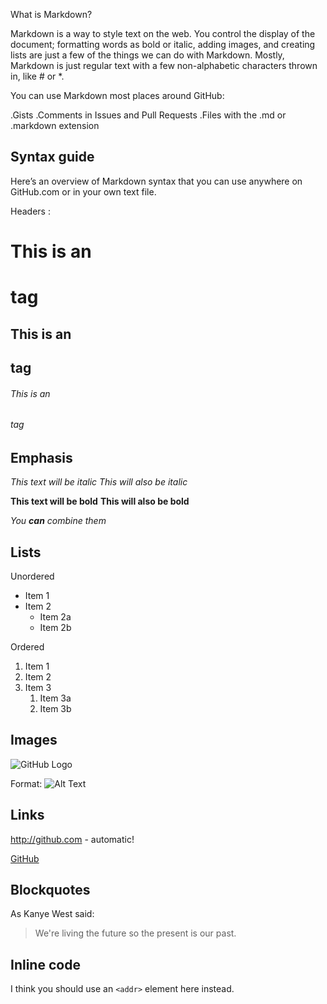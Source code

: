 What is Markdown?

Markdown is a way to style text on the web. You control the display of the document; formatting words as bold or italic, adding images, and creating lists are just a few of the things we can do with Markdown. Mostly, Markdown is just regular text with a few non-alphabetic characters thrown in, like # or *.

You can use Markdown most places around GitHub:

.Gists
.Comments in Issues and Pull Requests
.Files with the .md or .markdown extension

## Syntax guide
Here’s an overview of Markdown syntax that you can use anywhere on GitHub.com or in your own text file.

Headers : 
# This is an <h1> tag
## This is an <h2> tag
###### This is an <h6> tag
  
## Emphasis

*This text will be italic*
_This will also be italic_

**This text will be bold**
__This will also be bold__

_You **can** combine them_

## Lists

Unordered

* Item 1
* Item 2
  * Item 2a
  * Item 2b
  
 Ordered
 
1. Item 1
1. Item 2
1. Item 3
   1. Item 3a
   1. Item 3b
   
## Images

![GitHub Logo](/images/logo.png)

Format: ![Alt Text](url)


## Links

http://github.com - automatic!

[GitHub](http://github.com)

## Blockquotes

As Kanye West said:

> We're living the future so
> the present is our past.

## Inline code

I think you should use an
`<addr>` element here instead.








